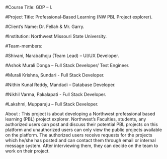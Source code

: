 #Course Title: GDP – I.

#Project Title: Professional-Based Learning (NW PBL Project explorer).

#Client’s Name: Dr. Fellah & Mr. Garry.

#Institution: Northwest Missouri State University.

#Team-members:

#Shivani, Narabathoju (Team Lead) – UI/UX Developer.

#Ashok Murali Donga – Full Stack Developer/ Test Engineer.

#Murali Krishna, Sundari - Full Stack Developer.

#Nithin Kunal Reddy, Mandadi – Database Developer.

#Nikhil Varma, Pakalapati - Full Stack Developer.

#Lakshmi, Mupparaju – Full Stack Developer.

About :
This project is about developing a Northwest professional based learning (PBL) project explorer. Northwest’s Faculties, students, any authorized users can post and discuss their potential PBL projects on this platform and unauthorized users can only view the public projects available on the platform. The authorized users receive requests for the projects which he/she has posted and can contact them through email or internal message system. After interviewing them, they can decide on the team to work on their project.
